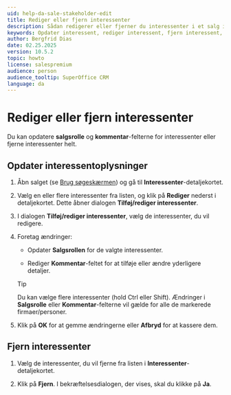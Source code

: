 ```yaml
---
uid: help-da-sale-stakeholder-edit
title: Rediger eller fjern interessenter
description: Sådan redigerer eller fjerner du interessenter i et salg i SuperOffice.
keywords: Opdater interessent, rediger interessent, fjern interessent, Tilføj/rediger interessenter-dialog, Interessent fanen, interessent, salg
author: Bergfrid Dias
date: 02.25.2025
version: 10.5.2
topic: howto
license: salespremium
audience: person
audience_tooltip: SuperOffice CRM
language: da
---
```


# Rediger eller fjern interessenter

Du kan opdatere **salgsrolle** og **kommentar**-felterne for interessenter eller fjerne interessenter helt.

## Opdater interessentoplysninger

1. Åbn salget (se [Brug søgeskærmen][1]) og gå til **Interessenter**-detaljekortet.

1. Vælg en eller flere interessenter fra listen, og klik på **Rediger** nederst i detaljekortet. Dette åbner dialogen **Tilføj/rediger interessenter**.

1. I dialogen **Tilføj/rediger interessenter**, vælg de interessenter, du vil redigere.

1. Foretag ændringer:

    * Opdater **Salgsrollen** for de valgte interessenter.

    * Rediger **Kommentar**-feltet for at tilføje eller ændre yderligere detaljer.

    > [!TIP]
    > Du kan vælge flere interessenter (hold Ctrl eller Shift). Ændringer i **Salgsrolle** eller **Kommentar**-felterne vil gælde for alle de markerede firmaer/personer.

1. Klik på **OK** for at gemme ændringerne eller **Afbryd** for at kassere dem.

## Fjern interessenter

1. Vælg de interessenter, du vil fjerne fra listen i **Interessenter**-detaljekortet.

1. Klik på **Fjern**. I bekræftelsesdialogen, der vises, skal du klikke på **Ja**.

<!-- Referenced links -->
[1]: ../../../search-options/learn/find-screen.md

<!-- Referenced images -->
